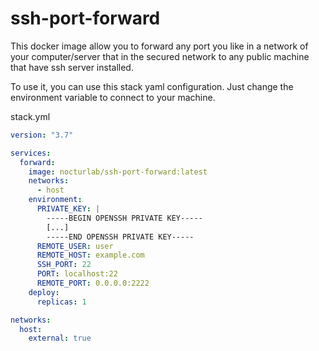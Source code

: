# ssh-port-forward

This docker image allow you to forward any port you like in a network of your computer/server that in the secured network to any public machine that have ssh server installed.

To use it, you can use this stack yaml configuration. Just change the environment variable to connect to your machine.

stack.yml
```yaml
version: "3.7"

services:
  forward:
    image: nocturlab/ssh-port-forward:latest
    networks:
      - host
    environment:
      PRIVATE_KEY: |
        -----BEGIN OPENSSH PRIVATE KEY-----
        [...]
        -----END OPENSSH PRIVATE KEY-----
      REMOTE_USER: user
      REMOTE_HOST: example.com
      SSH_PORT: 22
      PORT: localhost:22
      REMOTE_PORT: 0.0.0.0:2222
    deploy:
      replicas: 1

networks:
  host:
    external: true
```
